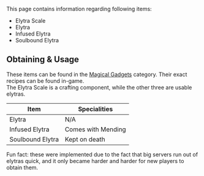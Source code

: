 This page contains information regarding following items:

- Elytra Scale
- Elytra
- Infused Elytra
- Soulbound Elytra

## Obtaining & Usage

These items can be found in the [Magical Gadgets](https://github.com/Slimefun/Slimefun4/wiki/Magical-Gadgets) category. Their exact recipes can be found in-game.  
The Elytra Scale is a crafting component, while the other three are usable elytras.

| Item | Specialities |
| ---- | -------- |
| Elytra | N/A |
| Infused Elytra | Comes with Mending |
| Soulbound Elytra | Kept on death |

Fun fact: these were implemented due to the fact that big servers run out of elytras quick, and it only became harder and harder for new players to obtain them.
